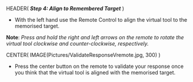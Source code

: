 HEADER( *__Step 4: Align to Remembered Target__* )

- With the left hand use the Remote Control to align the virtual tool to the memorised target. 

__Note__: *Press and hold the right and left arrows on the remote to rotate the virtual tool
clockwise and counter-clockwise, respectively.*

CENTER( IMAGE(Pictures/ValidateResponseVremote.jpg, 300) )

- Press the center button on the remote to validate your response once you think 
that the virtual tool is aligned with the memorised target.